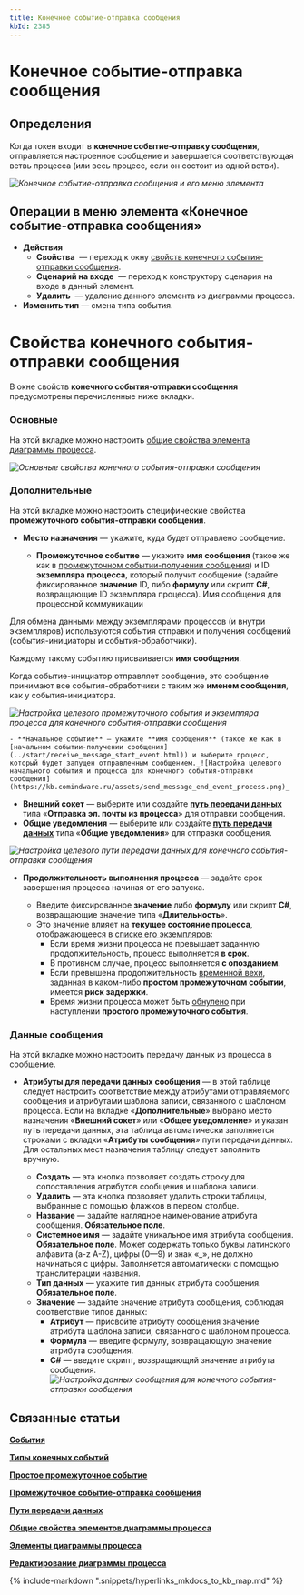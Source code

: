 ```yaml
---
title: Конечное событие-отправка сообщения
kbId: 2385
---
```


# Конечное событие-отправка сообщения

## Определения

Когда токен входит в **конечное событие-отправку сообщения**, отправляется настроенное сообщение и завершается соответствующая ветвь процесса (или весь процесс, если он состоит из одной ветви).

_![Конечное событие-отправка сообщения и его меню элемента](https://kb.comindware.ru/assets/send_message_end_event.png)_

## Операции в меню элемента «Конечное событие-отправка сообщения»

- **Действия**
    - **Свойства** *‌* — переход к окну [свойств конечного события-отправки сообщения](#свойства-конечного-события-отправки-сообщения).
    - **Сценарий на входе** *‌* — переход к конструктору сценария на входе в данный элемент.
    - **Удалить** *‌* — удаление данного элемента из диаграммы процесса.
- **Изменить тип** — смена типа события.

# Свойства конечного события-отправки сообщения

В окне свойств **конечного события-отправки сообщения** предусмотрены перечисленные ниже вкладки.

### Основные

На этой вкладке можно настроить [общие свойства элемента диаграммы процесса](../../process_diagram_element_common_properties.html#process_diagram_element_common_properties).

_![Основные свойства конечного события-отправки сообщения](https://kb.comindware.ru/assets/send_message_end_event_general_properties.png)_

### Дополнительные

На этой вкладке можно настроить специфические свойства **промежуточного события-отправки сообщения**.

- **Место назначения** — укажите, куда будет отправлено сообщение.

    - **Промежуточное событие** — укажите **имя сообщения** (такое же как в [промежуточном событии-получении сообщения](../intermediate/receive_message_intermediate_event.html)) и ID **экземпляра процесса**, который получит сообщение (задайте фиксированное **значение** ID, либо **формулу** или скрипт **C#**, возвращающие ID экземпляра процесса).
Имя сообщения для процессной коммуникации

Для обмена данными между экземплярами процессов (и внутри экземпляров) используются события отправки и получения сообщений (события-инициаторы и события-обработчики).

Каждому такому событию присваивается **имя сообщения**.

Когда событие-инициатор отправляет сообщение, это сообщение принимают все события-обработчики с таким же **именем сообщения**, как у события-инициатора.

_![Настройка целевого промежуточного события и экземпляра процесса для конечного события-отправки сообщения](https://kb.comindware.ru/assets/send_message_end_event_process_instance.png)_

    - **Начальное событие** — укажите **имя сообщения** (такое же как в [начальном событии-получении сообщения](../start/receive_message_start_event.html)) и выберите процесс, который будет запущен отправленным сообщением._![Настройка целевого начального события и процесса для конечного события-отправки сообщения](https://kb.comindware.ru/assets/send_message_end_event_process.png)_
- **Внешний сокет** — выберите или создайте **[путь передачи данных](../../../../../../administration/connections_communication_routes/communication_routes.html)** типа «**Отправка эл. почты из процесса**» для отправки сообщения.
- **Общие уведомления** — выберите или создайте **[путь передачи данных](../../../../../../administration/connections_communication_routes/communication_routes.html)** типа «**Общие уведомления**» для отправки сообщения.

_![Настройка целевого пути передачи данных для конечного события-отправки сообщения](https://kb.comindware.ru/assets/send_message_end_event_communication_route.png)_
- **Продолжительность выполнения процесса** — задайте срок завершения процесса начиная от его запуска.

    - Введите фиксированное **значение** либо **формулу** или скрипт **C#**, возвращающие значение типа «**Длительность**».
    - Это значение влияет на **текущее состояние процесса**, отображающееся в [списке его экземпляров](../../../../../templates/index.html#просмотр-всех-записей-экземпляров-шаблона):
        - Если время жизни процесса не превышает заданную продолжительность, процесс выполняется **в срок**.
        - В противном случае, процесс выполняется **с опозданием**.
        - Если превышена продолжительность [временной вехи](../intermediate/none_intermediate_event.html#milestone-duration), заданная в каком-либо **простом промежуточном событии**, имеется **риск задержки**.
        - Время жизни процесса может быть [обнулено](../intermediate/none_intermediate_event.html#instance-lifetime) при наступлении **простого промежуточного события**.

### Данные сообщения

На этой вкладке можно настроить передачу данных из процесса в сообщение.

- **Атрибуты для передачи данных сообщения** — в этой таблице следует настроить соответствие между атрибутами отправляемого сообщения и атрибутами шаблона записи, связанного с шаблоном процесса. Если на вкладке «**Дополнительные**» выбрано место назначения «**Внешний сокет**» или «**Общее уведомление**» и указан путь передачи данных, эта таблица автоматически заполняется строками с вкладки «**Атрибуты сообщения**» пути передачи данных. Для остальных мест назначения таблицу следует заполнить вручную.

    - **Создать** — эта кнопка позволяет создать строку для сопоставления атрибутов сообщения и шаблона записи.
    - **Удалить** — эта кнопка позволяет удалить строки таблицы, выбранные с помощью флажков в первом столбце.
    - **Название** — задайте наглядное наименование атрибута сообщения. **Обязательное поле**.
    - **Системное имя** — задайте уникальное имя атрибута сообщения. **Обязательное поле**. Может содержать только буквы латинского алфавита (a-z A-Z), цифры (0—9) и знак «\_», не должно начинаться с цифры. Заполняется автоматически с помощью транслитерации названия.
    - **Тип данных** — укажите тип данных атрибута сообщения. **Обязательное поле**.
    - **Значение** — задайте значение атрибута сообщения, соблюдая соответствие типов данных:
        - **Атрибут** — присвойте атрибуту сообщения значение атрибута шаблона записи, связанного с шаблоном процесса.
        - **Формула** — введите формулу, возвращающую значение атрибута сообщения.
        - **C#** — введите скрипт, возвращающий значение атрибута сообщения._![Настройка данных сообщения для конечного события-отправки сообщения](https://kb.comindware.ru/assets/send_message_end_event_message_data.png)_

## Связанные статьи

**[События](../index.html#события)**

**[Типы конечных событий](index.html#типы-конечных-событий)**

**[Простое промежуточное событие](../intermediate/none_intermediate_event.html)**

**[Промежуточное событие-отправка сообщения](../intermediate/send_message_intermediate_event.html)**

**[Пути передачи данных](../../../../../../administration/connections_communication_routes/communication_routes.html)**

**[Общие свойства элементов диаграммы процесса](../../process_diagram_element_common_properties.html#process_diagram_element_common_properties)**

**[Элементы диаграммы процесса](../../index.html#process_diagram_elements)**

**[Редактирование диаграммы процесса](../../../index.html#process_diagram_designer)**

{% include-markdown ".snippets/hyperlinks_mkdocs_to_kb_map.md" %}
